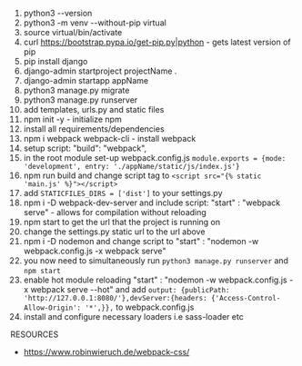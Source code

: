 1.  python3 --version
2. python3 -m venv --without-pip virtual
3. source virtual/bin/activate
4. curl https://bootstrap.pypa.io/get-pip.py|python - gets latest version of pip
5. pip install django
6. django-admin startproject projectName .
7. django-admin startapp appName
8. python3 manage.py migrate
9. python3 manage.py runserver
10. add templates, urls.py and static files
10. npm init -y - initialize npm
11. install all requirements/dependencies
12. npm i webpack webpack-cli - install webpack
13. setup script: "build": "webpack",
14. in the root module set-up webpack.config.js  `module.exports = {mode: 'development', entry: './appName/static/js/index.js'}` 
15. npm run build and change script tag to  `<script src="{% static 'main.js' %}"></script>`
16. add  `STATICFILES_DIRS = ['dist']` to your settings.py
17. npm i -D webpack-dev-server and include script: "start" : "webpack serve" - allows for compilation without reloading
18. npm start to get the url that the project is running on
19. change the settings.py static url to the url above 
20. npm i -D nodemon and change script to "start" : "nodemon -w webpack.config.js -x webpack serve"
21. you now need to simultaneously run  `python3 manage.py runserver` and  `npm start`
22. enable hot module reloading "start" : "nodemon -w webpack.config.js -x webpack serve --hot" and add  `output: {publicPath: 'http://127.0.0.1:8080/'},devServer:{headers: {'Access-Control-Allow-Origin': '*',}},` to webpack.config.js
23. install and configure necessary loaders i.e sass-loader etc


RESOURCES
- https://www.robinwieruch.de/webpack-css/